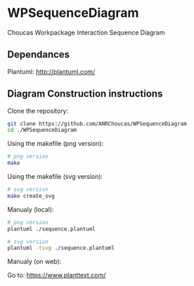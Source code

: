 # WPSequenceDiagram
Choucas Workpackage Interaction Sequence Diagram

## Dependances

Plantuml: http://plantuml.com/

## Diagram Construction instructions

Clone the repository:

```bash
git clone https://github.com/ANRChoucas/WPSequenceDiagram
cd ./WPSequenceDiagram
```

Using the makefile (png version):

```bash
# png version
make
```

Using the makefile (svg version):

```bash
# svg version
make create_svg
```
Manualy (local):

```bash
# png version
plantuml ./sequence.plantuml

# svg version
plantuml -tsvg ./sequence.plantuml
```

Manualy (on web):

Go to: https://www.planttext.com/
